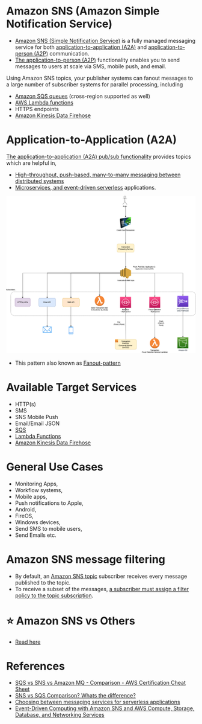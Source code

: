 # Amazon SNS (Amazon Simple Notification Service)
- [Amazon SNS (Simple Notification Service)](https://aws.amazon.com/sns) is a fully managed messaging service for both [application-to-application (A2A)](https://docs.aws.amazon.com/sns/latest/dg/sns-system-to-system-messaging.html) and [application-to-person (A2P)](https://docs.aws.amazon.com/sns/latest/dg/sns-user-notifications.html) communication.
- [The application-to-person (A2P)](https://docs.aws.amazon.com/sns/latest/dg/sns-user-notifications.html) functionality enables you to send messages to users at scale via SMS, mobile push, and email.

Using Amazon SNS topics, your publisher systems can fanout messages to a large number of subscriber systems for parallel processing, including 
- [Amazon SQS queues](AmazonSQS/Readme.md) (cross-region supported as well)
- [AWS Lambda functions](../3_ComputeServices/AWSLambda/Readme.md)
- HTTPS endpoints
- [Amazon Kinesis Data Firehose](../10_BigDataComponents/StreamProcessing/AmazonKinesis/Readme.md)

# Application-to-Application (A2A)

[The application-to-application (A2A) pub/sub functionality](https://docs.aws.amazon.com/sns/latest/dg/sns-system-to-system-messaging.html) provides topics which are helpful in,
- [High-throughput, push-based, many-to-many messaging between distributed systems](../../1_HLDDesignComponents/0_SystemGlossaries/Scalability/LatencyThroughput.md)
- [Microservices, and event-driven serverless](../../1_HLDDesignComponents/1_MicroServicesSOA/Readme.md) applications.

![img.png](assests/sns/FanOutPatternSQSSNS.png)

- This pattern also known as [Fanout-pattern](https://aws.amazon.com/getting-started/hands-on/send-fanout-event-notifications/)

# Available Target Services
- HTTP(s)
- SMS
- SNS Mobile Push
- Email/Email JSON
- [SQS](AmazonSQS/Readme.md)
- [Lambda Functions](../3_ComputeServices/AWSLambda/Readme.md)
- [Amazon Kinesis Data Firehose](../10_BigDataComponents/StreamProcessing/AmazonKinesis/Readme.md)

# General Use Cases
- Monitoring Apps, 
- Workflow systems, 
- Mobile apps, 
- Push notifications to Apple, 
- Android, 
- FireOS, 
- Windows devices,
- Send SMS to mobile users, 
- Send Emails etc.

# Amazon SNS message filtering
- By default, an [Amazon SNS topic]() subscriber receives every message published to the topic. 
- To receive a subset of the messages, [a subscriber must assign a filter policy to the topic subscription](https://docs.aws.amazon.com/sns/latest/dg/sns-message-filtering.html).

# :star: Amazon SNS vs Others
- [Read here](../../1_HLDDesignComponents/4_MessageBrokers/KafkaVsRabbitMQVsSQSVsSNS.md)

# References
- [SQS vs SNS vs Amazon MQ - Comparison - AWS Certification Cheat Sheet](https://cloud.in28minutes.com/aws-certification-sqs-vs-sns-vs-amazon-mq)
- [SNS vs SQS Comparison? Whats the difference?](https://www.youtube.com/watch?v=mXk0MNjlO7A)
- [Choosing between messaging services for serverless applications](https://aws.amazon.com/blogs/compute/choosing-between-messaging-services-for-serverless-applications/)
- [Event-Driven Computing with Amazon SNS and AWS Compute, Storage, Database, and Networking Services](https://aws.amazon.com/blogs/compute/event-driven-computing-with-amazon-sns-compute-storage-database-and-networking-services/)